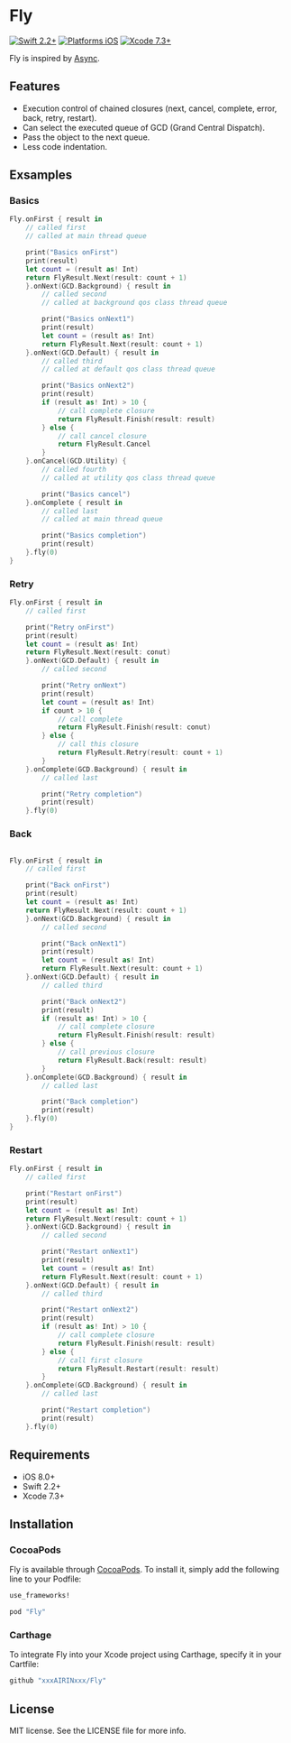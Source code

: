 # Fly

[![Swift 2.2+](https://img.shields.io/badge/Swift-2.2-orange.svg?style=flat)](https://developer.apple.com/swift/)
[![Platforms iOS](https://img.shields.io/badge/Platforms-iOS-lightgray.svg?style=flat)](https://developer.apple.com/swift/)
[![Xcode 7.3+](https://img.shields.io/badge/Xcode-7.3+-blue.svg?style=flat)](https://developer.apple.com/swift/)

Fly is inspired by [Async](https://github.com/duemunk/Async).

## Features

- Execution control of chained closures (next, cancel, complete, error, back, retry, restart).
- Can select the executed queue of GCD (Grand Central Dispatch).
- Pass the object to the next queue.
- Less code indentation.

## Exsamples

### Basics

```swift
Fly.onFirst { result in
    // called first
    // called at main thread queue

    print("Basics onFirst")
    print(result)
    let count = (result as! Int)
    return FlyResult.Next(result: count + 1)
    }.onNext(GCD.Background) { result in
        // called second
        // called at background qos class thread queue

        print("Basics onNext1")
        print(result)
        let count = (result as! Int)
        return FlyResult.Next(result: count + 1)
    }.onNext(GCD.Default) { result in
        // called third
        // called at default qos class thread queue

        print("Basics onNext2")
        print(result)
        if (result as! Int) > 10 {
            // call complete closure
            return FlyResult.Finish(result: result)
        } else {
            // call cancel closure
            return FlyResult.Cancel
        }
    }.onCancel(GCD.Utility) {
        // called fourth
        // called at utility qos class thread queue

        print("Basics cancel")
    }.onComplete { result in
        // called last
        // called at main thread queue

        print("Basics completion")
        print(result)
    }.fly(0)
}
```

### Retry

```swift
Fly.onFirst { result in
    // called first

    print("Retry onFirst")
    print(result)
    let count = (result as! Int)
    return FlyResult.Next(result: conut)
    }.onNext(GCD.Default) { result in
        // called second

        print("Retry onNext")
        print(result)
        let count = (result as! Int)
        if count > 10 {
            // call complete
            return FlyResult.Finish(result: conut)
        } else {
            // call this closure
            return FlyResult.Retry(result: count + 1)
        }
    }.onComplete(GCD.Background) { result in
        // called last

        print("Retry completion")
        print(result)
    }.fly(0)
```

### Back

```swift

Fly.onFirst { result in
    // called first

    print("Back onFirst")
    print(result)
    let count = (result as! Int)
    return FlyResult.Next(result: count + 1)
    }.onNext(GCD.Background) { result in
        // called second

        print("Back onNext1")
        print(result)
        let count = (result as! Int)
        return FlyResult.Next(result: count + 1)
    }.onNext(GCD.Default) { result in
        // called third

        print("Back onNext2")
        print(result)
        if (result as! Int) > 10 {
            // call complete closure
            return FlyResult.Finish(result: result)
        } else {
            // call previous closure
            return FlyResult.Back(result: result)
        }
    }.onComplete(GCD.Background) { result in
        // called last

        print("Back completion")
        print(result)
    }.fly(0)
}
```

### Restart

```swift
Fly.onFirst { result in
    // called first

    print("Restart onFirst")
    print(result)
    let count = (result as! Int)
    return FlyResult.Next(result: count + 1)
    }.onNext(GCD.Background) { result in
        // called second

        print("Restart onNext1")
        print(result)
        let count = (result as! Int)
        return FlyResult.Next(result: count + 1)
    }.onNext(GCD.Default) { result in
        // called third

        print("Restart onNext2")
        print(result)
        if (result as! Int) > 10 {
            // call complete closure
            return FlyResult.Finish(result: result)
        } else {
            // call first closure
            return FlyResult.Restart(result: result)
        }
    }.onComplete(GCD.Background) { result in
        // called last

        print("Restart completion")
        print(result)
    }.fly(0)
```

## Requirements

* iOS 8.0+
* Swift 2.2+
* Xcode 7.3+

## Installation

### CocoaPods

Fly is available through [CocoaPods](http://cocoapods.org). To install
it, simply add the following line to your Podfile:

```ruby
use_frameworks!

pod "Fly"
```

### Carthage

To integrate Fly into your Xcode project using Carthage, specify it in your Cartfile:

```ruby
github "xxxAIRINxxx/Fly"
```

## License

MIT license. See the LICENSE file for more info.
